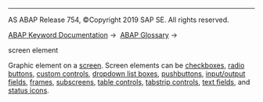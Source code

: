   

* * *

AS ABAP Release 754, ©Copyright 2019 SAP SE. All rights reserved.

[ABAP Keyword Documentation](javascript:call_link\('abenabap.htm'\)) →  [ABAP Glossary](javascript:call_link\('abenabap_glossary.htm'\)) → 

screen element

Graphic element on a [screen](javascript:call_link\('abenscreen_glosry.htm'\) "Glossary Entry"). Screen elements can be [checkboxes](javascript:call_link\('abencheckbox_glosry.htm'\) "Glossary Entry"), [radio buttons](javascript:call_link\('abenradio_button_glosry.htm'\) "Glossary Entry"), [custom controls](javascript:call_link\('abencustom_control_glosry.htm'\) "Glossary Entry"), [dropdown list boxes](javascript:call_link\('abendropdown_listbox_glosry.htm'\) "Glossary Entry"), [pushbuttons](javascript:call_link\('abenpushbutton_glosry.htm'\) "Glossary Entry"), [input/output fields](javascript:call_link\('abeninput_output_field_glosry.htm'\) "Glossary Entry"), [frames](javascript:call_link\('abenframe_glosry.htm'\) "Glossary Entry"), [subscreens](javascript:call_link\('abensubscreen_glosry.htm'\) "Glossary Entry"), [table controls](javascript:call_link\('abentable_control_glosry.htm'\) "Glossary Entry"), [tabstrip controls](javascript:call_link\('abentabstrip_control_glosry.htm'\) "Glossary Entry"), [text fields](javascript:call_link\('abentext_field_glosry.htm'\) "Glossary Entry"), and [status icons](javascript:call_link\('abenstatus_icon_glosry.htm'\) "Glossary Entry").